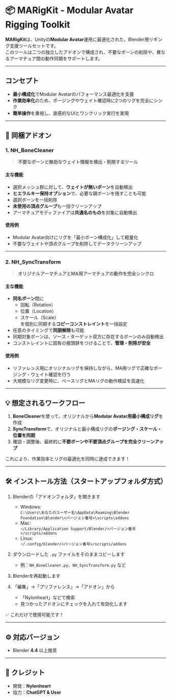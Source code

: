 # 📦 MARigKit - Modular Avatar Rigging Toolkit

**MARigKit**は、Unityの**Modular Avatar**運用に最適化された、Blender用リギング支援ツールセットです。  
このツールは二つの独立したアドオンで構成され、不要なボーンの削除や、異なるアーマチュア間の動作同期をサポートします。

---

## コンセプト
- **最小構成化**でModular Avatarのパフォーマンス最適化を支援
- **作業効率化**のため、ポージングやウェイト確認時に2つのリグを完全にシンク
- **簡単操作**を重視し、直感的なUIとワンクリック実行を実現

---

## 📁 同梱アドオン

### 1. NH_BoneCleaner
> **不要なボーンと無効なウェイト情報を検出・削除するツール**

#### 主な機能
- 選択メッシュ群に対して、**ウェイトが無いボーン**を自動検出
- **ヒエラルキー保持オプション**で、必要な親ボーンを残すことも可能
- 選択ボーンを一括削除
- **未使用の頂点グループ**も一括クリーンアップ
- アーマチュアモディファイアは**共通名のもの**を対象に自動検出

#### 使用例
- Modular Avatar向けにリグを「最小ボーン構成化」して軽量化
- 不要なウェイトや頂点グループを削除してデータクリーンアップ

---

### 2. NH_SyncTransform
> **オリジナルアーマチュアとMA用アーマチュアの動作を完全シンクロ**

#### 主な機能
- **同名ボーン**間に
  - 回転（Rotation）
  - 位置（Location）
  - スケール（Scale）  
  を個別に同期する**コピーコンストレイント**を一括設定
- 任意のタイミングで**同期解除**も可能
- 同期対象ボーンは、ソース・ターゲット双方に存在するボーンのみ自動検出
- コンストレイントに固有の接頭辞をつけることで、**管理・削除が安全**

#### 使用例
- リファレンス用にオリジナルリグを保持しながら、MA用リグで正確なポージング・ウェイト確認を行う
- 大規模なリグ変更時に、ベースリグとMAリグの動作検証を高速化

---

## 💡 想定されるワークフロー

1. **BoneCleaner**を使って、オリジナルから**Modular Avatar用最小構成リグ**を作成  
2. **SyncTransform**で、オリジナルと最小構成リグの**ポージング・スケール・位置を同期**  
3. 確認・調整後、最終的に**不要ボーンや不要頂点グループを完全クリーンアップ**

これにより、作業効率とリグの最適化を同時に達成できます！

---

## 🛠️ インストール方法（スタートアップフォルダ方式）

1. Blenderの「アドオンフォルダ」を開きます  
   - Windows:  
     `C:\Users\あなたのユーザー名\AppData\Roaming\Blender Foundation\Blender\<バージョン番号>\scripts\addons`
   - Mac:  
     `~/Library/Application Support/Blender/<バージョン番号>/scripts/addons`
   - Linux:  
     `~/.config/blender/<バージョン番号>/scripts/addons`

2. ダウンロードした `.py` ファイルをそのままコピーします
   - 例：`NH_BoneCleaner.py`、`NH_SyncTransform.py` など

3. Blenderを再起動します

4. 「編集」→「プリファレンス」→「アドオン」から
   - 「Nylonheart」などで検索
   - 見つかったアドオンにチェックを入れて有効化します

✅ これだけで使用可能です！


---

## ⚙️ 対応バージョン
- Blender **4.4** 以上推奨

---

## 🧠 クレジット
- 開発：**Nylonheart**
- 協力：**ChatGPT & User**
